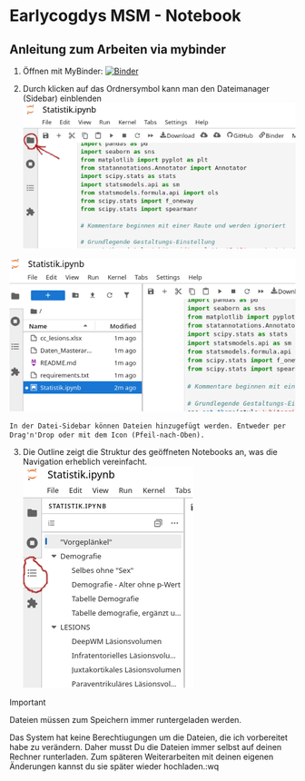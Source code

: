 # Earlycogdys MSM - Notebook

## Anleitung zum Arbeiten via mybinder

1. Öffnen mit MyBinder: [![Binder](https://2i2c.mybinder.org/badge_logo.svg)](https://2i2c.mybinder.org/v2/gh/gaunab/earlycogdys_msm.git/HEAD?urlpath=%2Fdoc%2Ftree%2FStatistik.ipynb)
 
 [](https://2i2c.mybinder.org/v2/gh/gaunab/earlycogdys_msm.git/HEAD?urlpath=%2Fdoc%2Ftree%2FStatistik.ipynb)

2. Durch klicken auf das Ordnersymbol kann man den Dateimanager (Sidebar) einblenden
![](images/btn_file_browser.png)
   
![](images/file_browser.png)
  
    In der Datei-Sidebar können Dateien hinzugefügt werden. Entweder per Drag'n'Drop oder mit dem Icon (Pfeil-nach-Oben). 

3. Die Outline zeigt die Struktur des geöffneten Notebooks an, was die Navigation erheblich vereinfacht.
![](images/outline.png)

> [!IMPORTANT]
> Dateien müssen zum Speichern immer runtergeladen werden. 

Das System hat keine Berechtiugungen um die Dateien, die ich vorbereitet habe zu verändern. Daher musst Du die Dateien immer selbst auf deinen Rechner runterladen. 
Zum späteren Weiterarbeiten mit deinen eigenen Änderungen kannst du  sie später wieder hochladen.:wq
